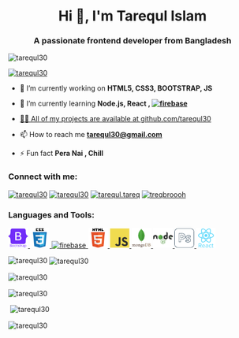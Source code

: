 <h1 align="center">Hi 👋, I'm Tarequl Islam</h1>
<h3 align="center">A passionate frontend developer from Bangladesh</h3>

<p align="left"> <img src="https://komarev.com/ghpvc/?username=tarequl30&label=Profile%20views&color=0e75b6&style=flat" alt="tarequl30" /> </p>

<p align="left"> <a href="https://twitter.com/tarequl30" target="blank"><img src="https://img.shields.io/twitter/follow/tarequl30?logo=twitter&style=for-the-badge" alt="tarequl30" /></a> </p>

- 🔭 I’m currently working on **HTML5, CSS3, BOOTSTRAP, JS**

- 🌱 I’m currently learning **Node.js, React ,  <a href="https://firebase.google.com/" target="_blank"> <img src="https://www.vectorlogo.zone/logos/firebase/firebase-icon.svg" alt="firebase" width="40" height="40"/>**

- 👨‍💻 All of my projects are available at [github.com/tarequl30](github.com/tarequl30)

- 📫 How to reach me **tarequl30@gmail.com**

- ⚡ Fun fact **Pera Nai , Chill**

<h3 align="left">Connect with me:</h3>
<p align="left">
<a href="https://twitter.com/tarequl30" target="blank"><img align="center" src="https://cdn.jsdelivr.net/npm/simple-icons@3.0.1/icons/twitter.svg" alt="tarequl30" height="30" width="40" /></a>
<a href="https://linkedin.com/in/tarequl30" target="blank"><img align="center" src="https://cdn.jsdelivr.net/npm/simple-icons@3.0.1/icons/linkedin.svg" alt="tarequl30" height="30" width="40" /></a>
<a href="https://fb.com/tarequl.tareq" target="blank"><img align="center" src="https://cdn.jsdelivr.net/npm/simple-icons@3.0.1/icons/facebook.svg" alt="tarequl.tareq" height="30" width="40" /></a>
<a href="https://instagram.com/treqbroooh" target="blank"><img align="center" src="https://cdn.jsdelivr.net/npm/simple-icons@3.0.1/icons/instagram.svg" alt="treqbroooh" height="30" width="40" /></a>
</p>

<h3 align="left">Languages and Tools:</h3>
<p align="left"> <a href="https://getbootstrap.com" target="_blank"> <img src="https://raw.githubusercontent.com/devicons/devicon/master/icons/bootstrap/bootstrap-plain-wordmark.svg" alt="bootstrap" width="40" height="40"/> </a> <a href="https://www.w3schools.com/css/" target="_blank"> <img src="https://raw.githubusercontent.com/devicons/devicon/master/icons/css3/css3-original-wordmark.svg" alt="css3" width="40" height="40"/> </a> <a href="https://firebase.google.com/" target="_blank"> <img src="https://www.vectorlogo.zone/logos/firebase/firebase-icon.svg" alt="firebase" width="40" height="40"/> </a> <a href="https://www.w3.org/html/" target="_blank"> <img src="https://raw.githubusercontent.com/devicons/devicon/master/icons/html5/html5-original-wordmark.svg" alt="html5" width="40" height="40"/> </a> <a href="https://developer.mozilla.org/en-US/docs/Web/JavaScript" target="_blank"> <img src="https://raw.githubusercontent.com/devicons/devicon/master/icons/javascript/javascript-original.svg" alt="javascript" width="40" height="40"/> </a> <a href="https://www.mongodb.com/" target="_blank"> <img src="https://raw.githubusercontent.com/devicons/devicon/master/icons/mongodb/mongodb-original-wordmark.svg" alt="mongodb" width="40" height="40"/> </a> <a href="https://nodejs.org" target="_blank"> <img src="https://raw.githubusercontent.com/devicons/devicon/master/icons/nodejs/nodejs-original-wordmark.svg" alt="nodejs" width="40" height="40"/> </a> <a href="https://www.photoshop.com/en" target="_blank"> <img src="https://raw.githubusercontent.com/devicons/devicon/master/icons/photoshop/photoshop-line.svg" alt="photoshop" width="40" height="40"/> </a> <a href="https://reactjs.org/" target="_blank"> <img src="https://raw.githubusercontent.com/devicons/devicon/master/icons/react/react-original-wordmark.svg" alt="react" width="40" height="40"/> </a> </p>

<p><img align="left" src="https://github-readme-stats.vercel.app/api/top-langs?username=tarequl30&show_icons=true&locale=en&layout=compact" alt="tarequl30" /></p>

<p>&nbsp;<img align="center" src="https://github-readme-stats.vercel.app/api?username=tarequl30&show_icons=true&locale=en" alt="tarequl30" /></p>

<p><img align="center" src="https://github-readme-streak-stats.herokuapp.com/?user=tarequl30&" alt="tarequl30" /></p>

<p><img align="center" src="https://github-readme-stats.vercel.app/api/top-langs?username=tarequl30&show_icons=true&locale=en&layout=compact" alt="tarequl30" /></p>

<p>&nbsp;<img align="center" src="https://github-readme-stats.vercel.app/api?username=tarequl30&show_icons=true&locale=en" alt="tarequl30" /></p>

<p><img align="center" src="https://github-readme-streak-stats.herokuapp.com/?user=tarequl30&" alt="tarequl30" /></p>
